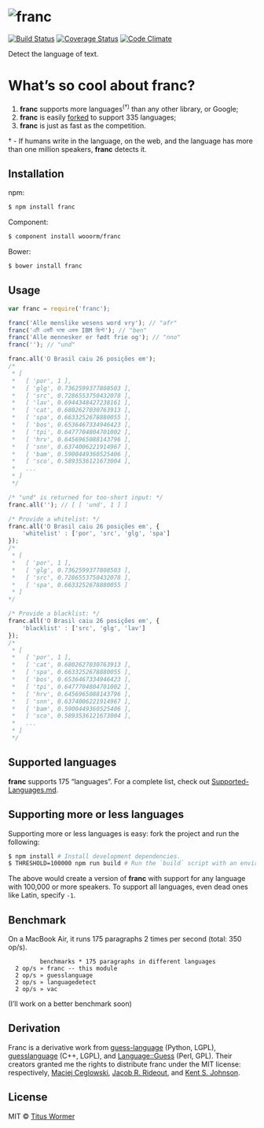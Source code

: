 # ![franc](https://cdn.rawgit.com/wooorm/franc/master/logo.svg)

[![Build Status](https://img.shields.io/travis/wooorm/franc.svg?style=flat)](https://travis-ci.org/wooorm/franc) [![Coverage Status](https://img.shields.io/coveralls/wooorm/franc.svg?style=flat)](https://coveralls.io/r/wooorm/franc?branch=master) [![Code Climate](http://img.shields.io/codeclimate/github/wooorm/franc.svg?style=flat)](https://codeclimate.com/github/wooorm/franc)

Detect the language of text.

# What’s so cool about franc?

1. **franc** supports more languages<sup>(†)</sup> than any other library, or Google;
2. **franc** is easily [forked](#supporting-more-or-less-languages) to support 335 languages;
3. **franc** is just as fast as the competition.

† - If humans write in the language, on the web, and the language has more than one million speakers, **franc** detects it.

## Installation

npm:
```sh
$ npm install franc
```

Component:
```sh
$ component install wooorm/franc
```

Bower:
```sh
$ bower install franc
```

## Usage

```js
var franc = require('franc');

franc('Alle menslike wesens word vry'); // "afr"
franc('এটি একটি ভাষা একক IBM স্ক্রিপ্ট'); // "ben"
franc('Alle mennesker er født frie og'); // "nno"
franc(''); // "und"

franc.all('O Brasil caiu 26 posições em');
/*
 * [
 *   [ 'por', 1 ],
 *   [ 'glg', 0.7362599377808503 ],
 *   [ 'src', 0.7286553750432078 ],
 *   [ 'lav', 0.6944348427238161 ],
 *   [ 'cat', 0.6802627030763913 ],
 *   [ 'spa', 0.6633252678880055 ],
 *   [ 'bos', 0.6536467334946423 ],
 *   [ 'tpi', 0.6477704804701002 ],
 *   [ 'hrv', 0.6456965088143796 ],
 *   [ 'snn', 0.6374006221914967 ],
 *   [ 'bam', 0.5900449360525406 ],
 *   [ 'sco', 0.5893536121673004 ],
 *   ...
 * ]
 */

/* "und" is returned for too-short input: */
franc.all(''); // [ [ 'und', 1 ] ]

/* Provide a whitelist: */
franc.all('O Brasil caiu 26 posições em', {
    'whitelist' : ['por', 'src', 'glg', 'spa']
});
/*
 * [
 *   [ 'por', 1 ],
 *   [ 'glg', 0.7362599377808503 ],
 *   [ 'src', 0.7286553750432078 ],
 *   [ 'spa', 0.6633252678880055 ]
 * ]
*/

/* Provide a blacklist: */
franc.all('O Brasil caiu 26 posições em', {
    'blacklist' : ['src', 'glg', 'lav']
});
/*
 * [
 *   [ 'por', 1 ],
 *   [ 'cat', 0.6802627030763913 ],
 *   [ 'spa', 0.6633252678880055 ],
 *   [ 'bos', 0.6536467334946423 ],
 *   [ 'tpi', 0.6477704804701002 ],
 *   [ 'hrv', 0.6456965088143796 ],
 *   [ 'snn', 0.6374006221914967 ],
 *   [ 'bam', 0.5900449360525406 ],
 *   [ 'sco', 0.5893536121673004 ],
 *   ...
 * ]
 */
```

## Supported languages

**franc** supports 175 “languages”. For a complete list, check out [Supported-Languages.md](Supported-Languages.md).

## Supporting more or less languages

Supporting more or less languages is easy: fork the project and run the following:

```sh
$ npm install # Install development dependencies.
$ THRESHOLD=100000 npm run build # Run the `build` script with an environment variable.
```

The above would create a version of **franc** with support for any language with 100,000 or more speakers. To support all languages, even dead ones like Latin, specify `-1`.

## Benchmark

On a MacBook Air, it runs 175 paragraphs 2 times per second (total: 350 op/s).

```
         benchmarks * 175 paragraphs in different languages
  2 op/s » franc -- this module
  2 op/s » guesslanguage
  2 op/s » languagedetect
  2 op/s » vac
```

(I’ll work on a better benchmark soon)

## Derivation

Franc is a derivative work from [guess-language](http://code.google.com/p/guess-language/) (Python, LGPL), [guesslanguage](http://websvn.kde.org/branches/work/sonnet-refactoring/common/nlp/guesslanguage.cpp?view=markup) (C++, LGPL), and [Language::Guess](http://web.archive.org/web/20090228163219/http://languid.cantbedone.org/) (Perl, GPL). Their creators granted me the rights to distribute franc under the MIT license: respectively, [Maciej Ceglowski](https://github.com/wooorm/franc/issues/6#issuecomment-59669191), [Jacob R. Rideout](https://github.com/wooorm/franc/issues/6#issuecomment-60196819), and [Kent S. Johnson](https://github.com/wooorm/franc/issues/6#issuecomment-59936827).

## License

MIT © [Titus Wormer](http://wooorm.com)
